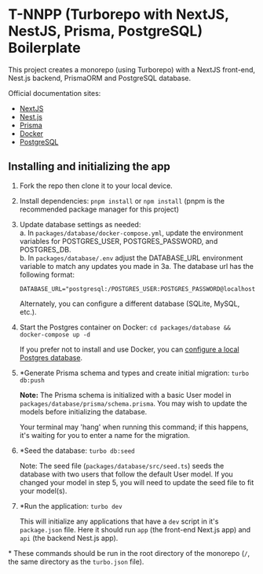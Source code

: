 # T-NNPP (Turborepo with NextJS, NestJS, Prisma, PostgreSQL) Boilerplate

This project creates a monorepo (using Turborepo) with a NextJS front-end, Nest.js backend, PrismaORM and PostgreSQL database.

Official documentation sites: 

- [NextJS](https://nextjs.org/docs)
- [Nest.js](https://docs.nestjs.com/)
- [Prisma](https://www.prisma.io/docs)
- [Docker](https://docs.docker.com/)
- [PostgreSQL](https://www.postgresql.org/docs/)

## Installing and initializing the app

1. Fork the repo then clone it to your local device.

2. Install dependencies: `pnpm install` or `npm install` (pnpm is the recommended package manager for this project)

3. Update database settings as needed:  
    a. In `packages/database/docker-compose.yml`, update the environment variables for POSTGRES_USER, POSTGRES_PASSWORD, and POSTGRES_DB.  
    b. In `packages/database/.env` adjust the DATABASE_URL environment variable to match any updates you made in 3a. The database url has the following format: 

    ```
    DATABASE_URL="postgresql:/POSTGRES_USER:POSTGRES_PASSWORD@localhost:5432/POSTGRES_DB"
    ```  

    Alternately, you can configure a different database (SQLite, MySQL, etc.).

4. Start the Postgres container on Docker: `cd packages/database && docker-compose up -d`  
  
    If you prefer not to install and use Docker, you can [configure a local Postgres database](https://www.prisma.io/dataguide/postgresql/setting-up-a-local-postgresql-database).

5. *Generate Prisma schema and types and create initial migration: `turbo db:push`
  
    **Note:** The Prisma schema is initialized with a basic User model in `packages/database/prisma/schema.prisma`. You may wish to update the models before initializing the database. 

    Your terminal may 'hang' when running this command; if this happens, it's waiting for you to enter a name for the migration. 

6. *Seed the database: `turbo db:seed`

    Note: The seed file (`packages/database/src/seed.ts`) seeds the database with two users that follow the default User model. If you changed your model in step 5, you will need to update the seed file to fit your model(s).

7. *Run the application: `turbo dev`
  
    This will initialize any applications that have a `dev` script in it's `package.json` file. Here it should run `app` (the front-end Next.js app) and `api` (the backend Nest.js app). 

\* These commands should be run in the root directory of the monorepo (`/`, the same directory as the `turbo.json` file).
